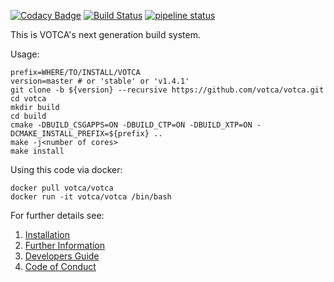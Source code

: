 [![Codacy Badge](https://api.codacy.com/project/badge/Grade/9f3db8fd6bd243128b42788a308250ae)](https://app.codacy.com/app/JoshuaSBrown/votca?utm_source=github.com&utm_medium=referral&utm_content=votca/votca&utm_campaign=Badge_Grade_Dashboard)
[![Build Status](https://travis-ci.org/votca/votca.svg?branch=master)](https://travis-ci.org/votca/votca)
[![pipeline status](https://gitlab.com/votca/votca/badges/master/pipeline.svg)](https://gitlab.com/votca/votca/commits/master)

This is VOTCA's next generation build system.

Usage:

    prefix=WHERE/TO/INSTALL/VOTCA
    version=master # or 'stable' or 'v1.4.1'
    git clone -b ${version} --recursive https://github.com/votca/votca.git
    cd votca
    mkdir build
    cd build
    cmake -DBUILD_CSGAPPS=ON -DBUILD_CTP=ON -DBUILD_XTP=ON -DCMAKE_INSTALL_PREFIX=${prefix} ..
    make -j<number of cores>
    make install

Using this code via docker:

    docker pull votca/votca
    docker run -it votca/votca /bin/bash

For further details see:

1. [Installation](share/doc/INSTALL.md)
2. [Further Information](http://www.votca.org)
3. [Developers Guide](share/doc/DEVELOPERS_GUIDE.md)
4. [Code of Conduct](share/doc/CODE_OF_CONDUCT.md)
